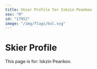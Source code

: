 ```yaml
---
title: Skier Profile for Iskzin Peankov
sex: "M"
id: "17952"
image: "/img/flags/bul.svg" 
---
```


# Skier Profile

This page is for: Iskzin Peankov.
    